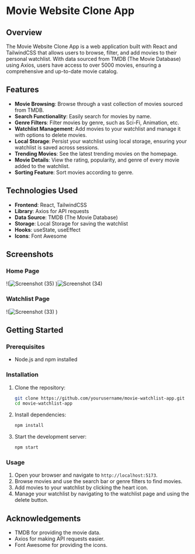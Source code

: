 # Movie Website Clone App

## Overview

The Movie Website Clone App is a web application built with React and TailwindCSS that allows users to browse, filter, and add movies to their personal watchlist. With data sourced from TMDB (The Movie Database) using Axios, users have access to over 5000 movies, ensuring a comprehensive and up-to-date movie catalog.

## Features

- **Movie Browsing**: Browse through a vast collection of movies sourced from TMDB.
- **Search Functionality**: Easily search for movies by name.
- **Genre Filters**: Filter movies by genre, such as Sci-Fi, Animation, etc.
- **Watchlist Management**: Add movies to your watchlist and manage it with options to delete movies.
- **Local Storage**: Persist your watchlist using local storage, ensuring your watchlist is saved across sessions.
- **Trending Movies**: See the latest trending movies on the homepage.
- **Movie Details**: View the rating, popularity, and genre of every movie added to the watchlist.
- **Sorting Feature**: Sort movies according to genre.

## Technologies Used

- **Frontend**: React, TailwindCSS
- **Library**: Axios for API requests
- **Data Source**: TMDB (The Movie Database)
- **Storage**: Local Storage for saving the watchlist
- **Hooks**: useState, useEffect
- **Icons**: Font Awesome

## Screenshots

### Home Page
!(![Screenshot (35)](https://github.com/user-attachments/assets/73710ebe-9e0f-4ed1-b883-c3d7fc03e3bc)
)![Screenshot (34)](https://github.com/user-attachments/assets/6f31c999-c65d-462e-9f48-58b84110102f)


### Watchlist Page
!(![Screenshot (33)](https://github.com/user-attachments/assets/24ec0530-c67f-4b70-8303-9705e74b0592)
)

## Getting Started

### Prerequisites

- Node.js and npm installed

### Installation

1. Clone the repository:
   ```bash
   git clone https://github.com/yourusername/movie-watchlist-app.git
   cd movie-watchlist-app
   ```

2. Install dependencies:
   ```bash
   npm install
   ```

3. Start the development server:
   ```bash
   npm start
   ```

### Usage

1. Open your browser and navigate to `http://localhost:5173`.
2. Browse movies and use the search bar or genre filters to find movies.
3. Add movies to your watchlist by clicking the heart icon.
4. Manage your watchlist by navigating to the watchlist page and using the delete button.


## Acknowledgements

- TMDB for providing the movie data.
- Axios for making API requests easier.
- Font Awesome for providing the icons.
